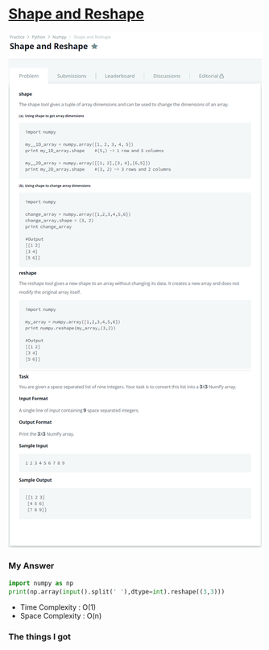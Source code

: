 # [Shape and Reshape](https://www.hackerrank.com/challenges/np-shape-reshape/problem)

![image](Problem.png)



### My Answer

```python
import numpy as np
print(np.array(input().split(' '),dtype=int).reshape((3,3)))
```

* Time Complexity : O(1)
* Space Complexity : O(n)



### The things I got
